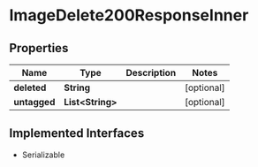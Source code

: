 

# ImageDelete200ResponseInner


## Properties

| Name | Type | Description | Notes |
|------------ | ------------- | ------------- | -------------|
|**deleted** | **String** |  |  [optional] |
|**untagged** | **List&lt;String&gt;** |  |  [optional] |


## Implemented Interfaces

* Serializable


